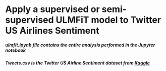 # Apply a supervised or semi-supervised ULMFiT model to Twitter US Airlines Sentiment
##### ulmfit.ipynb file contains the entire analysis performed in the Jupyter notebook
##### Tweets.csv is the Twitter US Airline Sentiment dataset from [Kaggle](https://www.kaggle.com/crowdflower/twitter-airline-sentiment#Tweets.csv)
